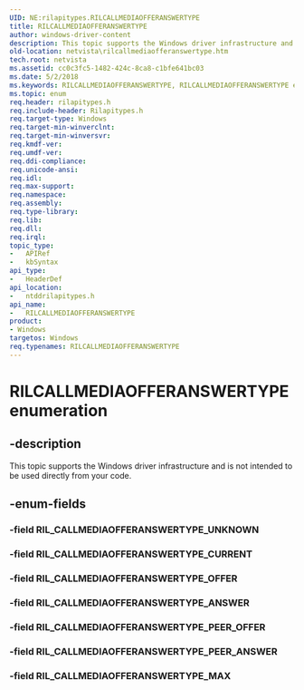 ```yaml
---
UID: NE:rilapitypes.RILCALLMEDIAOFFERANSWERTYPE
title: RILCALLMEDIAOFFERANSWERTYPE
author: windows-driver-content
description: This topic supports the Windows driver infrastructure and is not intended to be used directly from your code.
old-location: netvista\rilcallmediaofferanswertype.htm
tech.root: netvista
ms.assetid: cc0c3fc5-1482-424c-8ca8-c1bfe641bc03
ms.date: 5/2/2018
ms.keywords: RILCALLMEDIAOFFERANSWERTYPE, RILCALLMEDIAOFFERANSWERTYPE enumeration [Network Drivers Starting with Windows Vista], RIL_CALLMEDIAOFFERANSWERTYPE_ANSWER, RIL_CALLMEDIAOFFERANSWERTYPE_CURRENT, RIL_CALLMEDIAOFFERANSWERTYPE_MAX, RIL_CALLMEDIAOFFERANSWERTYPE_OFFER, RIL_CALLMEDIAOFFERANSWERTYPE_PEER_ANSWER, RIL_CALLMEDIAOFFERANSWERTYPE_PEER_OFFER, netvista.rilcallmediaofferanswertype, ntddrilapitypes/RILCALLMEDIAOFFERANSWERTYPE, ntddrilapitypes/RIL_CALLMEDIAOFFERANSWERTYPE_ANSWER, ntddrilapitypes/RIL_CALLMEDIAOFFERANSWERTYPE_CURRENT, ntddrilapitypes/RIL_CALLMEDIAOFFERANSWERTYPE_MAX, ntddrilapitypes/RIL_CALLMEDIAOFFERANSWERTYPE_OFFER, ntddrilapitypes/RIL_CALLMEDIAOFFERANSWERTYPE_PEER_ANSWER, ntddrilapitypes/RIL_CALLMEDIAOFFERANSWERTYPE_PEER_OFFER
ms.topic: enum
req.header: rilapitypes.h
req.include-header: Rilapitypes.h
req.target-type: Windows
req.target-min-winverclnt: 
req.target-min-winversvr: 
req.kmdf-ver: 
req.umdf-ver: 
req.ddi-compliance: 
req.unicode-ansi: 
req.idl: 
req.max-support: 
req.namespace: 
req.assembly: 
req.type-library: 
req.lib: 
req.dll: 
req.irql: 
topic_type:
-	APIRef
-	kbSyntax
api_type:
-	HeaderDef
api_location:
-	ntddrilapitypes.h
api_name:
-	RILCALLMEDIAOFFERANSWERTYPE
product:
- Windows
targetos: Windows
req.typenames: RILCALLMEDIAOFFERANSWERTYPE
---
```


# RILCALLMEDIAOFFERANSWERTYPE enumeration


## -description


This topic supports the Windows driver infrastructure and is not intended to be used directly from your code.


## -enum-fields




### -field RIL_CALLMEDIAOFFERANSWERTYPE_UNKNOWN


### -field RIL_CALLMEDIAOFFERANSWERTYPE_CURRENT


### -field RIL_CALLMEDIAOFFERANSWERTYPE_OFFER


### -field RIL_CALLMEDIAOFFERANSWERTYPE_ANSWER


### -field RIL_CALLMEDIAOFFERANSWERTYPE_PEER_OFFER


### -field RIL_CALLMEDIAOFFERANSWERTYPE_PEER_ANSWER


### -field RIL_CALLMEDIAOFFERANSWERTYPE_MAX

